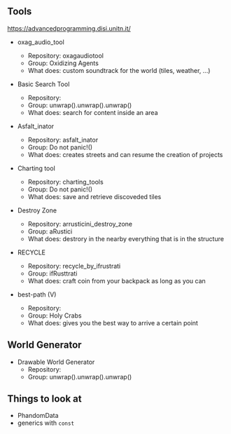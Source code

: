 ## Tools

https://advancedprogramming.disi.unitn.it/

- oxag_audio_tool 
    - Repository: oxagaudiotool
    - Group: Oxidizing Agents
    - What does: custom soundtrack for the world (tiles, weather, ...)

- Basic Search Tool 
    - Repository: 
    - Group: unwrap().unwrap().unwrap()
    - What does: search for content inside an area

- Asfalt_inator 
    - Repository: asfalt_inator
    - Group: Do not panic!()
    - What does: creates streets and can resume the creation of projects

- Charting tool
    - Repository: charting_tools
    - Group: Do not panic!()
    - What does: save and retrieve discoveded tiles

- Destroy Zone
    - Repository: arrusticini_destroy_zone
    - Group: aRustici
    - What does: destrory in the nearby everything that is in the structure

- RECYCLE
    - Repository: recycle_by_ifrustrati
    - Group: ifRusttrati
    - What does: craft coin from your backpack as long as you can

- best-path (V)
    - Repository: 
    - Group: Holy Crabs
    - What does: gives you the best way to arrive a certain point

## World Generator

- Drawable World Generator 
    - Repository: 
    - Group: unwrap().unwrap().unwrap()

## Things to look at
- PhandomData
- generics with `const`